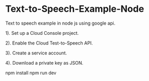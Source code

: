 # Text-to-Speech-Example-Node
Text to speech example in node js using google api.


1). Set up a Cloud Console project.

2). Enable the Cloud Test-to-Speech API.

3). Create a service account.

4). Download a private key as JSON.

npm install
npm run dev

